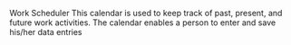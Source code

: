 Work Scheduler
This calendar is used to keep track of past, present, and future work activities. 
The calendar enables a person to enter and save his/her data entries